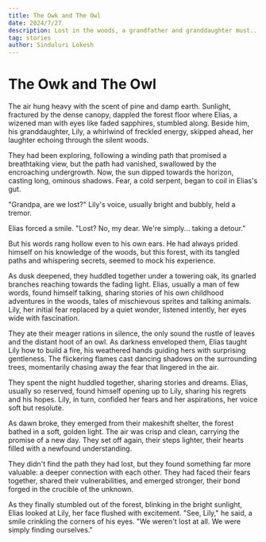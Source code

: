 ```yaml
---
title: The Owk and The Owl
date: 2024/7/27
description: Lost in the woods, a grandfather and granddaughter must...
tag: stories
author: Sinduluri Lokesh
---
```


# The Owk and The Owl

The air hung heavy with the scent of pine and damp earth. Sunlight, fractured by the dense canopy, dappled the forest floor where Elias, a wizened man with eyes like faded sapphires, stumbled along. Beside him, his granddaughter, Lily, a whirlwind of freckled energy, skipped ahead, her laughter echoing through the silent woods.

They had been exploring, following a winding path that promised a breathtaking view, but the path had vanished, swallowed by the encroaching undergrowth. Now, the sun dipped towards the horizon, casting long, ominous shadows. Fear, a cold serpent, began to coil in Elias's gut.

"Grandpa, are we lost?" Lily's voice, usually bright and bubbly, held a tremor.

Elias forced a smile. "Lost? No, my dear. We're simply... taking a detour."

But his words rang hollow even to his own ears. He had always prided himself on his knowledge of the woods, but this forest, with its tangled paths and whispering secrets, seemed to mock his experience.

As dusk deepened, they huddled together under a towering oak, its gnarled branches reaching towards the fading light. Elias, usually a man of few words, found himself talking, sharing stories of his own childhood adventures in the woods, tales of mischievous sprites and talking animals. Lily, her initial fear replaced by a quiet wonder, listened intently, her eyes wide with fascination.

They ate their meager rations in silence, the only sound the rustle of leaves and the distant hoot of an owl. As darkness enveloped them, Elias taught Lily how to build a fire, his weathered hands guiding hers with surprising gentleness. The flickering flames cast dancing shadows on the surrounding trees, momentarily chasing away the fear that lingered in the air.

They spent the night huddled together, sharing stories and dreams. Elias, usually so reserved, found himself opening up to Lily, sharing his regrets and his hopes. Lily, in turn, confided her fears and her aspirations, her voice soft but resolute.

As dawn broke, they emerged from their makeshift shelter, the forest bathed in a soft, golden light. The air was crisp and clean, carrying the promise of a new day. They set off again, their steps lighter, their hearts filled with a newfound understanding.

They didn't find the path they had lost, but they found something far more valuable: a deeper connection with each other. They had faced their fears together, shared their vulnerabilities, and emerged stronger, their bond forged in the crucible of the unknown.

As they finally stumbled out of the forest, blinking in the bright sunlight, Elias looked at Lily, her face flushed with excitement. "See, Lily," he said, a smile crinkling the corners of his eyes. "We weren't lost at all. We were simply finding ourselves."
